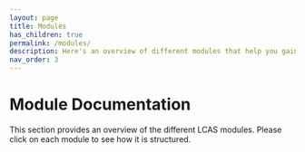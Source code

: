 ```yaml
---
layout: page
title: Modules
has_children: true
permalink: /modules/
description: Here's an overview of different modules that help you gain insight of what inside the LCAS datasets. 
nav_order: 3
---
```


# Module Documentation

This section provides an overview of the different LCAS modules. Please click on each module to see how it is structured.